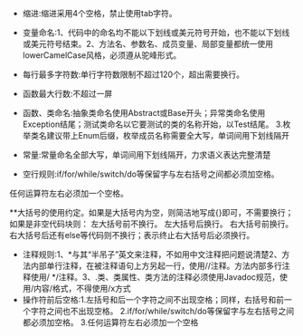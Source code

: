 - 缩进:缩进采用4个空格，禁止使用tab字符。

- 变量命名:1、代码中的命名均不能以下划线或美元符号开始，也不能以下划线或美元符号结束。2、方法名、参数名、成员变量、局部变量都统一使用lowerCamelCase风格，必须遵从驼峰形式。

- 每行最多字符数:单行字符数限制不超过120个，超出需要换行。

- 函数最大行数:不超过一屏

- 函数、类命名:抽象类命名使用Abstract或Base开头；异常类命名使用Exception结尾；测试类命名以它要测试的类的名称开始，以Test结尾。 3.枚举类名建议带上Enum后缀，枚举成员名称需要全大写，单词间用下划线隔开

- 常量:常量命名全部大写，单词间用下划线隔开，力求语义表达完整清楚

- 空行规则:if/for/while/switch/do等保留字与左右括号之间都必须加空格。

任何运算符左右必须加一个空格。

**大括号的使用约定。如果是大括号内为空，则简洁地写成{}即可，不需要换行；如果是非空代码块则：
左大括号前不换行。
左大括号后换行。
右大括号前换行。
右大括号后还有else等代码则不换行；表示终止右大括号后必须换行。
- 注释规则:1、*与其“半吊子”英文来注释，不如用中文注释把问题说清楚2、方法内部单行注释，在被注释语句上方另起一行，使用//注释。方法内部多行注释使用/ */注释。3、.类、类属性、类方法的注释必须使用Javadoc规范，使用/内容/格式，不得使用/x方式
- 操作符前后空格:1.左括号和后一个字符之间不出现空格；同样，右括号和前一个字符之间也不出现空格。 2.if/for/while/switch/do等保留字与左右括号之间都必须加空格。 3.任何运算符左右必须加一个空格


